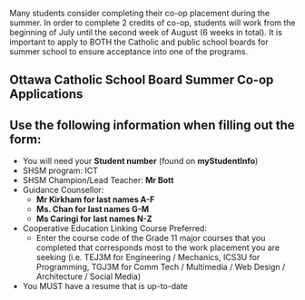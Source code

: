Many students consider completing their co-op placement during the summer. In order to complete 2 credits of co-op, students will work from the beginning of July until the second week of August (6 weeks in total). It is important to apply to BOTH the Catholic and public school boards for summer school to ensure acceptance into one of the programs.
## Ottawa Catholic School Board Summer Co-op Applications
## Use the following information when filling out the form:
- You will need your **Student number** (found on **myStudentInfo**)
- SHSM program: ICT
- SHSM Champion/Lead Teacher: **Mr Bott**
- Guidance Counsellor:
    - **Mr Kirkham for last names A-F**
    - **Ms. Chan for last names G-M**
    - **Ms Caringi for last names N-Z**
- Cooperative Education Linking Course Preferred: 
    - Enter the course code of the Grade 11 major courses that you completed that corresponds most to the work placement you are seeking (i.e. TEJ3M for Engineering / Mechanics, ICS3U for Programming, TGJ3M for Comm Tech / Multimedia / Web Design / Architecture / Social Media)
- You MUST have a resume that is up-to-date